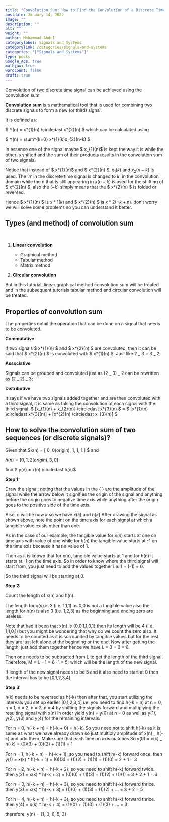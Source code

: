 ```yaml
---
title: "Convolution Sum: How to Find the Convolution of a Discrete Time Signals with Solved Example"
postdate: January 14, 2022
image: ""
description: ""
alt: ""
weight: ""
author: Mohammad Abdul
categorylabel: Signals and Systems
categorylink: /categories/signals-and-systems
categories: '["Signals and Systems"]'
type: posts
Google_Ads: true
mathjax: true
wordcount: false
draft: true
---
```


Convolution of two discrete time signal can be achieved using the convolution sum.

**Convolution sum** is a mathematical tool that is used for combining two discrete signals to form a new (or third) signal.

It is defined as:

$ Y(n) = x*{1}(n) \circledast x*{2}(n) $ which can be calculated using

$ Y(n) = \sum*{k=0} x*{1}(k)x\_{2}(n-k) $

In essence one of the signal maybe $ x\_{1}(n)$ is kept the way it is while the other is shifted and the sum of their products results in the convolution sum of two signals.

Notice that instead of $ x*{1}(n)$ and $ x*{2}(n) $, $x_{1}(k)$ and $x_{2}(n-k)$ is used. The $‘n‘$ in the discrete time signal is changed to $k$, in the convolution domain while the n that is still appearing in $x(n-k)$ is used for the shifting of $ x*{2}(n) $, also the $(-k)$ simply means that the $ x*{2}(n) $ is folded or reversed.

Hence $ x*{1}(n) $ is $x*{1}(k)$ and $ x*{2}(n) $ is $x*{2}(-k + n)$. don’t worry we will solve some problems so you can understand it better.

## Types (and method) of convolution sum

<br>

1.  **Linear convolution**

    <ul class="ul-in-post">
    <li>Graphical method</li>
    <li>Tabular method</li>
    <li>Matrix method</li>
    </ul>

2.  **Circular convolution**
    <br>

But in this tutorial, linear graphical method convolution sum will be treated and in the subsequent tutorials tabular method and circular convolution will be treated.

## Properties of convolution sum

The properties entail the operation that can be done on a signal that needs to be convoluted.

**Commutative**
<br>

If two signals $ x*{1}(n) $ and $ x*{2}(n) $ are convoluted, then it can be said that $ x*{2}(n) $ is convoluted with $ x*{1}(n) $. Just like 2 _ 3 = 3 _ 2;

**Associative**
<br>

Signals can be grouped and convoluted just as (2 _ 3) _ 2 can be rewritten as (2 _ 2) _ 3;

**Distributive**
<br>

It says if we have two signals added together and are then convoluted with a third signal, it is same as taking the convolution of each signal with the third signal. $ [x_{1}(n) + x_{2}(n)] \circledast x*{3}(n) $ = $ [x*{1}(n) \circledast x*{3}(n)] + [x*{2}(n) \circledast x\_{3}(n)] $

## How to solve the convolution sum of two sequences (or discrete signals)?

Given that $x(n) = [ 0, 0(origin), 1, 1, 1 ] $ and

$h(n) = [ 0, 1, 2(origin), 3, 0 ]$

find $ y(n) = x(n) \circledast h(n)$

**Step 1:**
<br>

Draw the signal; noting that the values in the { } are the amplitude of the signal while the arrow below it signifies the origin of the signal and anything before the origin goes to negative time axis while anything after the origin goes to the positive side of the time axis.

Also, $n$ will be now $k$ so we have $x(k)$ and $h(k)$
After drawing the signal as shown above, note the point on the time axis for each signal at which a tangible value exists other than one.

As in the case of our example, the tangible value for $x(n)$ starts at one on time axis with value of one while for $h(n)$ the tangible value starts at -1 on the time axis because it has a value of 1.

Then as it is known that for x(n), tangible value starts at 1 and for h(n) it starts at -1 on the time axis. So in order to know where the third signal will start from, you just need to add the values together i.e. 1 + (-1) = 0.

So the third signal will be starting at 0.

**Step 2:**
<br>

Count the length of x(n) and h(n).

The length for $x(n)$ is 3 (i.e. 1,1,1) as 0,0 is not a tangible value also the length for h(n) is also 3 (i.e. 1,2,3) as the beginning and ending zero are useless.

Note that had it been that x(n) is {0,0,1,1,0,1} then its length will be 4 (i.e. 1,1,0,1) but you might be wondering that why do we count the zero also. It needs to be counted as it is surrounded by tangible values but for the rest they are just left alone at the beginning or the end.
Now after getting the length, just add them together hence we have L = 3 + 3 = 6.

Then one needs to be subtracted from L to get the length of the third signal. Therefore, M = L – 1 = 6 -1 = 5; which will be the length of the new signal.

If length of the new signal needs to be 5 and it also need to start at 0 then the interval has to be [0,1,2,3,4].

**Step 3:**
<br>

h(k) needs to be reversed as h(-k) then after that, you start utilizing the intervals you set up earlier [0,1,2,3,4] i.e. you need to find h(-k + n) at n = 0, n = 1, n = 2, n = 3, n = 4 by shifting the signals forward and multiplying the resulting signal with x(n) in order yield y(n) = y(0) at n = 0 as well as y(1), y(2), y(3) and y(4) for the remaining intervals.

For n = 0, h(-k + n) = h(-k + 0) = h(-k)
So you need not to shift h(-k) as it is same as what we have already drawn so just multiply amplitude of x(n) \_ h(-k) and add them. Make sure that each time on axis matches
So y(0) = x(k) \_ h(-k) = (0)(3) + (0)(2) + (1)(1) = 1

For n = 1, h(-k + n) = h(-k + 1); so you need to shift h(-k) forward once.
then y(1) = x(k) \* h(-k + 1) = (0)(3) + (1)(2) + (1)(1) + (1)(0) = 2 + 1 = 3

For n = 2, h(-k + n) = h(-k + 2); so you need to shift h(-k) forward twice.
then y(2) = x(k) \* h(-k + 2) = (0)(0) + (1)(3) + (1)(2) + (1)(1) = 3 + 2 + 1 = 6

For n = 3, h(-k + n) = h(-k + 3); so you need to shift h(-k) forward thrice.
then y(3) = x(k) \* h(-k + 3) = (1)(0) + (1)(3) + (1)(2) + … = 3 + 2 = 5

For n = 4, h(-k + n) = h(-k + 3); so you need to shift h(-k) forward thrice.
then y(4) = x(k) \* h(-k + 4) = (1)(0) + (1)(0) + (1)(3) + … = 3

therefore, y(n) = {1, 3, 6, 5, 3}
